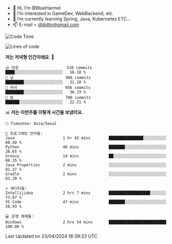 - 👋 Hi, I’m @BlueHarmel
- 👀 I’m interested in GameDev, WebBackend, etc.
- 🌱 I’m currently learning Spring, Java, Kubernetes ETC...
- 📫 E-mail = dldjdtjr@gmail.com
  <!--START_SECTION:waka-->
![Code Time](http://img.shields.io/badge/Code%20Time-565%20hrs%2013%20mins-blue)

![Lines of code](https://img.shields.io/badge/%EC%A0%80%EB%8A%94%20%EC%97%AC%ED%83%9C%EA%B9%8C%EC%A7%80%20-44.9%20million%20%EC%A4%84%EC%9D%98%20%EC%BD%94%EB%93%9C%EB%A5%BC%20%EC%9E%91%EC%84%B1%ED%96%88%EC%96%B4%EC%9A%94.-blue)

**저는 저녁형 인간이에요. 🦉** 

```text
🌞 아침                     510 commits         ████░░░░░░░░░░░░░░░░░░░░░   16.18 % 
🌆 낮　                     986 commits         ████████░░░░░░░░░░░░░░░░░   31.28 % 
🌃 저녁                     956 commits         ████████░░░░░░░░░░░░░░░░░   30.33 % 
🌙 밤　                     700 commits         ██████░░░░░░░░░░░░░░░░░░░   22.21 % 
```


📊 **저는 이번주를 이렇게 시간을 보냈어요.** 

```text
🕑︎ Timezone: Asia/Seoul

💬 프로그래밍 언어들: 
Java                     1 hr 45 mins        ███████████████░░░░░░░░░░   60.40 % 
Python                   46 mins             ███████░░░░░░░░░░░░░░░░░░   26.65 % 
Groovy                   14 mins             ██░░░░░░░░░░░░░░░░░░░░░░░   08.35 % 
Java Properties          2 mins              ░░░░░░░░░░░░░░░░░░░░░░░░░   01.37 % 
Gradle                   2 mins              ░░░░░░░░░░░░░░░░░░░░░░░░░   01.20 % 

🔥 에디터들: 
Intellijidea             2 hrs 7 mins        ██████████████████░░░░░░░   73.07 % 
VS Code                  47 mins             ███████░░░░░░░░░░░░░░░░░░   26.93 % 

💻 운영 체제들: 
Windows                  2 hrs 54 mins       █████████████████████████   100.00 % 
```


 Last Updated on 23/04/2024 18:39:23 UTC
<!--END_SECTION:waka-->
<!---
BlueHarmel/BlueHarmel is a ✨ special ✨ repository because its `README.md` (this file) appears on your GitHub profile.
You can click the Preview link to take a look at your changes.
--->

